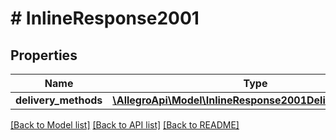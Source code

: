 # # InlineResponse2001

## Properties

Name | Type | Description | Notes
------------ | ------------- | ------------- | -------------
**delivery_methods** | [**\AllegroApi\Model\InlineResponse2001DeliveryMethods[]**](InlineResponse2001DeliveryMethods.md) |  | [optional]

[[Back to Model list]](../../README.md#models) [[Back to API list]](../../README.md#endpoints) [[Back to README]](../../README.md)
